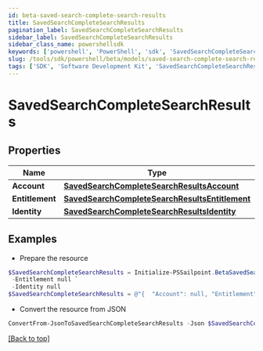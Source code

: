 ```yaml
---
id: beta-saved-search-complete-search-results
title: SavedSearchCompleteSearchResults
pagination_label: SavedSearchCompleteSearchResults
sidebar_label: SavedSearchCompleteSearchResults
sidebar_class_name: powershellsdk
keywords: ['powershell', 'PowerShell', 'sdk', 'SavedSearchCompleteSearchResults', 'BetaSavedSearchCompleteSearchResults'] 
slug: /tools/sdk/powershell/beta/models/saved-search-complete-search-results
tags: ['SDK', 'Software Development Kit', 'SavedSearchCompleteSearchResults', 'BetaSavedSearchCompleteSearchResults']
---
```



# SavedSearchCompleteSearchResults

## Properties

Name | Type | Description | Notes
------------ | ------------- | ------------- | -------------
**Account** | [**SavedSearchCompleteSearchResultsAccount**](saved-search-complete-search-results-account) |  | [optional] 
**Entitlement** | [**SavedSearchCompleteSearchResultsEntitlement**](saved-search-complete-search-results-entitlement) |  | [optional] 
**Identity** | [**SavedSearchCompleteSearchResultsIdentity**](saved-search-complete-search-results-identity) |  | [optional] 

## Examples

- Prepare the resource
```powershell
$SavedSearchCompleteSearchResults = Initialize-PSSailpoint.BetaSavedSearchCompleteSearchResults  -Account null `
 -Entitlement null `
 -Identity null
$SavedSearchCompleteSearchResults = @"{  "Account": null, "Entitlement": null, "Identity": null }"@
```

- Convert the resource from JSON
```powershell
ConvertFrom-JsonToSavedSearchCompleteSearchResults -Json $SavedSearchCompleteSearchResults
```


[[Back to top]](#) 

